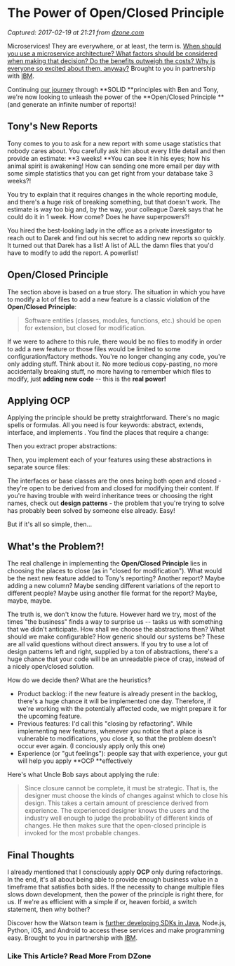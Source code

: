 # The Power of Open/Closed Principle

_Captured: 2017-02-19 at 21:21 from [dzone.com](https://dzone.com/articles/the-power-of-openclosed-principle?oid=twitter&utm_content=buffer43d5f&utm_medium=social&utm_source=twitter.com&utm_campaign=buffer)_

Microservices! They are everywhere, or at least, the term is. [When should you use a microservice architecture? What factors should be considered when making that decision? Do the benefits outweigh the costs? Why is everyone so excited about them, anyway?](https://dzone.com/go?i=180128&u=http%3A%2F%2Fbs.serving-sys.com%2Fserving%2FadServer.bs%3Fcn%3Dtrd%26mc%3Dclick%26pli%3D20114902%26PluID%3D0%26ord%3D%5Btimestamp%5D) Brought to you in partnership with [IBM](https://dzone.com/go?i=180128&u=http%3A%2F%2Fbs.serving-sys.com%2Fserving%2FadServer.bs%3Fcn%3Dtrd%26mc%3Dclick%26pli%3D20114902%26PluID%3D0%26ord%3D%5Btimestamp%5D).

Continuing [our journey](https://dzone.com/articles/single-responsibility-principle-explained) through **SOLID **principles with Ben and Tony, we're now looking to unleash the power of the **Open/Closed Principle **(and generate an infinite number of reports)!

## Tony's New Reports

Tony comes to you to ask for a new report with some usage statistics that nobody cares about. You carefully ask him about every little detail and then provide an estimate: **3 weeks! **You can see it in his eyes; how his animal spirit is awakening! How can sending one more email per day with some simple statistics that you can get right from your database take 3 weeks?!

You try to explain that it requires changes in the whole reporting module, and there's a huge risk of breaking something, but that doesn't work. The estimate is way too big and, by the way, your colleague Darek says that he could do it in 1 week. How come? Does he have superpowers?!

You hired the best-looking lady in the office as a private investigator to reach out to Darek and find out his secret to adding new reports so quickly. It turned out that Darek has a list! A list of ALL the damn files that you'd have to modify to add the report. A powerlist!

## Open/Closed Principle

The section above is based on a true story. The situation in which you have to modify a lot of files to add a new feature is a classic violation of the **Open/Closed Principle**:

> Software entities (classes, modules, functions, etc.) should be open for extension, but closed for modification.

If we were to adhere to this rule, there would be no files to modify in order to add a new feature or those files would be limited to some configuration/factory methods. You're no longer changing any code, you're only adding stuff. Think about it. No more tedious copy-pasting, no more accidentally breaking stuff, no more having to remember which files to modify, just **adding new code** -- this is the **real power!**

## Applying OCP

Applying the principle should be pretty straightforward. There's no magic spells or formulas. All you need is four keywords: abstract, extends, interface, and implements . You find the places that require a change:

Then you extract proper abstractions:

Then, you implement each of your features using these abstractions in separate source files:

The interfaces or base classes are the ones being both open and closed - they're open to be derived from and closed for modifying their content. If you're having trouble with weird inheritance trees or choosing the right names, check out **design patterns** - the problem that you're trying to solve has probably been solved by someone else already. Easy!

But if it's all so simple, then…

## What's the Problem?!

The real challenge in implementing the **Open/Closed Principle** lies in choosing the places to close (as in "closed for modification"). What would be the next new feature added to Tony's reporting? Another report? Maybe adding a new column? Maybe sending different variations of the report to different people? Maybe using another file format for the report? Maybe, maybe, maybe.

The truth is, we don't know the future. However hard we try, most of the times "the business" finds a way to surprise us -- tasks us with something that we didn't anticipate. How shall we choose the abstractions then? What should we make configurable? How generic should our systems be? These are all valid questions without direct answers. If you try to use a lot of design patterns left and right, supplied by a ton of abstractions, there's a huge chance that your code will be an unreadable piece of crap, instead of a nicely open/closed solution.

How do we decide then? What are the heuristics?

  * Product backlog: if the new feature is already present in the backlog, there's a huge chance it will be implemented one day. Therefore, if we're working with the potentially affected code, we might prepare it for the upcoming feature.
  * Previous features: I'd call this "closing by refactoring". While implementing new features, whenever you notice that a place is vulnerable to modifications, you close it, so that the problem doesn't occur ever again. (I conciously apply only this one)
  * Experience (or "gut feelings"): people say that with experience, your gut will help you apply **OCP **effectively

Here's what Uncle Bob says about applying the rule:

> Since closure cannot be complete, it must be strategic. That is, the designer must choose the kinds of changes against which to close his design. This takes a certain amount of prescience derived from experience. The experienced designer knows the users and the industry well enough to judge the probability of different kinds of changes. He then makes sure that the open-closed principle is invoked for the most probable changes.

## Final Thoughts

I already mentioned that I consciously apply **OCP** only during refactorings. In the end, it's all about being able to provide enough business value in a timeframe that satisfies both sides. If the necessity to change multiple files slows down development, then the power of the principle is right there, for us. If we're as efficient with a simple if or, heaven forbid, a switch statement, then why bother?

Discover how the Watson team is [further developing SDKs in Java](https://dzone.com/go?i=180126&u=http%3A%2F%2Fbs.serving-sys.com%2Fserving%2FadServer.bs%3Fcn%3Dtrd%26mc%3Dclick%26pli%3D20114901%26PluID%3D0%26ord%3D%5Btimestamp%5D), Node.js, Python, iOS, and Android to access these services and make programming easy. Brought to you in partnership with [IBM](https://dzone.com/go?i=180126&u=http%3A%2F%2Fbs.serving-sys.com%2Fserving%2FadServer.bs%3Fcn%3Dtrd%26mc%3Dclick%26pli%3D20114901%26PluID%3D0%26ord%3D%5Btimestamp%5D).

### Like This Article? Read More From DZone
